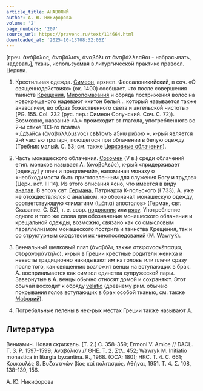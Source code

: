 ```yaml
---
article_title: АНАВОЛИЙ
author: А. Ю. Никифорова
volume: '2'
page_numbers: '207'
source_url: https://pravenc.ru/text/114664.html
downloaded_at: '2025-10-13T08:32:05Z'
---
```


[греч. ἀνάβολος, ἀναβόλιον, ἀναβόλι от ἀναβάλλεσθαι - набрасывать, надевать], ткань, используемая в литургической практике правосл. Церкви.

1. Крестильная одежда. [Симеон](https://pravenc.ru/text/Симеон.html), архиеп. Фессалоникийский, в соч. «О священнодействиях» (ок. 1400) сообщает, что после совершения таинств [Крещения](https://pravenc.ru/text/Крещения.html), [Миропомазания](https://pravenc.ru/text/Миропомазание.html) и обряда пострижения волос на новокрещеного надевают «хитон белый… который называется также анаволием, во образ божественного света и ангельской чистоты» (PG. 155. Col. 232 (рус. пер.: Симеон Солунский. Соч. С. 72)). Возможно, название «А.» происходит от глагола, употребленного во 2-м стихе 103-го псалма «<span class="cu">ѡ҆дѣѧ́йсѧ</span> (ἀναβαλλόμενος) <span class="cu">свѣ́томъ</span> <span class="cu">a5кѡ</span> <span class="cu">ри́зою</span> », к-рый является 2-й частью тропаря, поющегося при облачении в белую одежду (Требник малый. С. 53; см. также [Церковные облачения](<https://pravenc.ru/text/Церковные облачения.html>)).

2. Часть монашеского облачения. [Созомен](https://pravenc.ru/text/Созомен.html) (V в.) среди облачений егип. монахов называет А. (ἀναβολεύς), к-рый «придерживает [одежду] у плеч и предплечий», напоминая монаху о «необходимости быть приготовленным для служения Богу и трудов» (Церк. ист. III 14). Из этого описания ясно, что имеется в виду [аналав](https://pravenc.ru/text/аналав.html). В эпоху свт. [Германа](https://pravenc.ru/text/Германа.html), Патриарха К-польского (Ɨ 733), А. уже не отождествлялся с аналавом, но обозначал монашескую одежду, соответствующую «гиматиям (ἱμάτια) апостолов» (Герман, свт. Сказание. С. 52), т. е. совр. [подрясник](https://pravenc.ru/text/подрясник.html) или [рясу](https://pravenc.ru/text/рясу.html). Употребление одного и того же слова для обозначения монашеского облачения и крещальной одежды, возможно, связано как со смысловым параллелизмом монашеского пострига и таинства Крещения, так и со структурным сходством их чинопоследований (М. Wawryk).

3. Венчальный шелковый плат (ἀναβόλι, также στεφανοσκέπασμα, στεφανομάντηλο), к-рый в Греции крестные родители жениха и невесты традиционно накидывают им на головы или плечи сразу после того, как священник возложит венцы на вступающих в брак. А. воспринимается как символ единства супружеской пары. Завернутые в А. венцы обычно относят домой и сохраняют. Этот обычай восходит к обряду [velatio](https://pravenc.ru/text/velatio.html) (древнему рим. обычаю покрывания голов вступающих в брак особой тканью, см. также [Мафорий](https://pravenc.ru/text/Мафорий.html)).

4. Погребальные пелены в нек-рых местах Греции также называют А.

## Литература

Вениамин. Новая скрижаль. [Т. 2.] С. 358-359; Ermoni V. Amice // DACL. T. 3. P. 1597-1599; ̓Αναβόλιον // ΘΗΕ. Τ. 2. Στλ. 452; Wawryk M. Initiatio monastica in liturgia byzantina. R., 1968. (OCA; 180); НКС. Т. 4. С. 661; Κουκουλές Θ. Βυζαντινῶν βίος καί πολιτισμός. ̓Αθῆναι, 1951. Τ. 4. Σ. 108, 138-139, 156.

А. Ю. Никифорова

